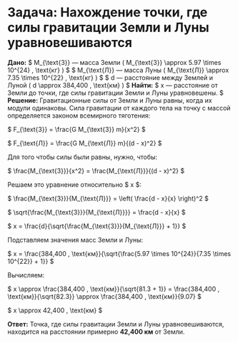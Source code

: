 # Задача: Нахождение точки, где силы гравитации Земли и Луны уравновешиваются

**Дано:**
$
M_{\text{З}}  — масса Земли  ( M_{\text{З}} \approx 5.97 \times 10^{24} \, \text{кг} ) 
$
$
M_{\text{Л}}  — масса Луны  ( M_{\text{Л}} \approx 7.35 \times 10^{22} \, \text{кг} ) 
$
$
d  — расстояние между Землей и Луной  ( d \approx 384,400 \, \text{км} ) 
$
**Найти:**
$
x  — расстояние от Земли до точки, где силы гравитации Земли и Луны уравновешены.
$
**Решение:**
Гравитационные силы от Земли и Луны равны, когда их модули одинаковы. Сила гравитации от каждого тела на точку с массой определяется законом всемирного тяготения:

$
F_{\text{З}} = \frac{G M_{\text{З}} m}{x^2}
$

$
F_{\text{Л}} = \frac{G M_{\text{Л}} m}{(d - x)^2}
$

Для того чтобы силы были равны, нужно, чтобы:

$
\frac{M_{\text{З}}}{x^2} = \frac{M_{\text{Л}}}{(d - x)^2}
$

Решаем это уравнение относительно $ x $:

$
\frac{M_{\text{З}}}{M_{\text{Л}}} = \left( \frac{d - x}{x} \right)^2
$

$
\sqrt{\frac{M_{\text{З}}}{M_{\text{Л}}}} = \frac{d - x}{x}
$

$
x = \frac{d}{\sqrt{\frac{M_{\text{З}}}{M_{\text{Л}}} + 1}}
$

Подставляем значения масс Земли и Луны:

$
x = \frac{384,400 \, \text{км}}{\sqrt{\frac{5.97 \times 10^{24}}{7.35 \times 10^{22}} + 1}}
$

Вычисляем:

$
x \approx \frac{384,400 \, \text{км}}{\sqrt{81.3 + 1}} = \frac{384,400 \, \text{км}}{\sqrt{82.3}} \approx \frac{384,400 \, \text{км}}{9.07}
$

$
x \approx 42,400 \, \text{км}
$

**Ответ:** Точка, где силы гравитации Земли и Луны уравновешиваются, находится на расстоянии примерно **42,400 км** от Земли.
